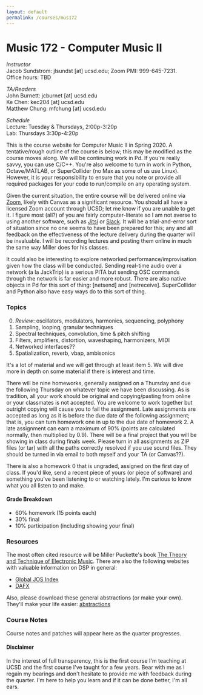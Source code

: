 ```yaml
---
layout: default
permalink: /courses/mus172
---
```

# Music 172 - Computer Music II

_Instructor_<br/>
Jacob Sundstrom: jlsundst [at] ucsd.edu; Zoom PMI: 999-645-7231. <br/>
Office hours: TBD

_TA/Readers_<br/>
John Burnett: jcburnet [at] ucsd.edu <br/>
Ke Chen: kec204 [at] ucsd.edu <br/>
Matthew Chung: mfchung [at] ucsd.edu <br/>

_Schedule_<br/>
Lecture: Tuesday & Thursdays, 2:00p-3:20p <br/>
Lab: Thursdays 3:30p-4:20p <br/>

This is the course website for Computer Music II in Spring 2020. A tentative/rough outline of the course is below; this may be modified as the course moves along. We will be continuing work in Pd. If you're really savvy, you can use C/C++. You're also welcome to turn in work in Python, Octave/MATLAB, or SuperCollider (no Max as some of us use Linux). However, it is your responsibility to ensure that you note or provide all required packages for your code to run/compile on any operating system.

Given the current situation, the entire course will be delivered online via [Zoom](ucsd.zoom.us/), likely with Canvas as a significant resource. You should all have a licensed Zoom account through UCSD; let me know if you are unable to get it. I figure most (all?) of you are fairly computer-literate so I am not averse to using another software, such as [Jitsi](https://jitsi.org/) or [Slack](https://slack.com/). It will be a trial-and-error sort of situation since no one seems to have been prepared for this; any and all feedback on the effectiveness of the lecture delivery during the quarter will be invaluable. I will be recording lectures and posting them online in much the same way Miller does for his classes.

It could also be interesting to explore networked performance/improvisation given how the class will be conducted. Sending real-time audio over a network (a la JackTrip) is a serious PITA but sending OSC commands through the network is far easier and more robust. There are also native objects in Pd for this sort of thing: [netsend] and [netreceive]. SuperCollider and Python also have easy ways do to this sort of thing.

### Topics

0. _Review_: oscillators, modulators, harmonics, sequencing, polyphony
1. Sampling, looping, granular techniques
2. Spectral techniques, convolution, time & pitch shifting
4. Filters, amplifiers, distortion, waveshaping, harmonizers, MIDI
3. Networked interfaces??
5. Spatialization, reverb, vbap, ambisonics

It's a lot of material and we will get through at least item 5. We will dive more in depth on some material if there is interest and time.

There will be nine homeworks, generally assigned on a Thursday and due the following Thursday on whatever topic we have been discussing. As is tradition, all your work should be original and copying/pasting from online or your classmates is not accepted. You are welcome to work together but outright copying will cause you to fail the assignment. Late assignments are accepted as long as it is before the due date of the following assignment; that is, you can turn homework one in up to the due date of homework 2. A late assignment can earn a maximum of 90% (points are calculated normally, then multiplied by 0.9). There will be a final project that you will be showing in class during finals week.  Please turn in all assignments as ZIP files (or tar) with all the paths correctly resolved if you use sound files. They should be turned in via email to both myself and your TA (or Canvas??).

There is also a homework 0 that is ungraded, assigned on the first day of class. If you'd like, send a recent piece of yours (or piece of software) and something you've been listening to or watching lately. I'm curious to know what you all listen to and make.

#### Grade Breakdown
- 60% homework (15 points each)
- 30% final
- 10% participation (including showing your final)

### Resources
The most often cited resource will be Miller Puckette's book [The Theory and Technique of Electronic Music](http://msp.ucsd.edu/techniques.htm). There are also the following websites with valuable information on DSP in general:
- [Global JOS Index](https://ccrma.stanford.edu/~jos/jospubs.html)
- [DAFX](http://www.dafx.de/DAFX_Book_Page_2nd_edition/index.html)


Also, please download these general abstractions (or make your own). They'll make your life easier: [abstractions](https://notthatintomusic.com)

### Course Notes
Course notes and patches will appear here as the quarter progresses.

#### Disclaimer
In the interest of full transparency, this is the first course I'm teaching at UCSD and the first course I've taught for a few years. Bear with me as I regain my bearings and don't hesitate to provide me with feedback during the quarter. I'm here to help you learn and if it can be done better, I'm all ears.
